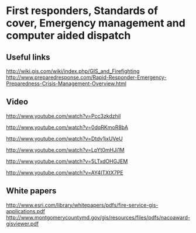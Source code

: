 First responders, Standards of cover, Emergency management and computer aided dispatch
==========================================================
Useful links
------------

http://wiki.gis.com/wiki/index.php/GIS_and_Firefighting
http://www.preparedresponse.com/Rapid-Responder-Emergency-Preparedness-Crisis-Management-Overview.html


Video
-----

http://www.youtube.com/watch?v=Pcc3zkdzhiI

http://www.youtube.com/watch?v=0dqRKmoR8bA

http://www.youtube.com/watch?v=Dtdv1jxUVeU

http://www.youtube.com/watch?v=LpYt0mHJj1M

http://www.youtube.com/watch?v=5LTxdOHGJEM

http://www.youtube.com/watch?v=AY4ITXtX7PE

White papers
------------

http://www.esri.com/library/whitepapers/pdfs/fire-service-gis-applications.pdf
http://www.montgomerycountymd.gov/gis/resources/files/pdfs/nacoaward-gisviewer.pdf
